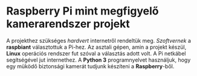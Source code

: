 # Raspberry Pi mint megfigyelő kamerarendszer projekt
A projekthez szükséges _hardvert_ internetről rendeltük meg. _Szoftvernek_ a **raspbiant** választottuk a Pi-hez. Az asztali gépen, amin a projekt készül, **Linux** operációs rendszer fut szóval a választás adott volt. A Pi netkábel segítségével jut internethez. A **Python 3** programnyelvet használjuk, hogy egy müködő biztonsági kamerát tudjunk készíteni a **Raspberry**-ből. 

